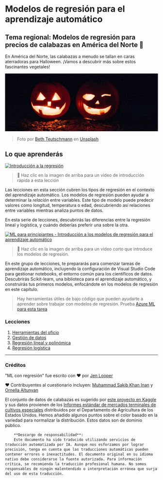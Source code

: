 # Modelos de regresión para el aprendizaje automático
## Tema regional: Modelos de regresión para precios de calabazas en América del Norte 🎃

En América del Norte, las calabazas a menudo se tallan en caras aterradoras para Halloween. ¡Vamos a descubrir más sobre estos fascinantes vegetales!

![jack-o-lanterns](../../../translated_images/jack-o-lanterns.181c661a9212457d7756f37219f660f1358af27554d856e5a991f16b4e15337c.es.jpg)
> Foto por <a href="https://unsplash.com/@teutschmann?utm_source=unsplash&utm_medium=referral&utm_content=creditCopyText">Beth Teutschmann</a> en <a href="https://unsplash.com/s/photos/jack-o-lanterns?utm_source=unsplash&utm_medium=referral&utm_content=creditCopyText">Unsplash</a>
  
## Lo que aprenderás

[![Introducción a la regresión](https://img.youtube.com/vi/5QnJtDad4iQ/0.jpg)](https://youtu.be/5QnJtDad4iQ "Video de introducción a la regresión - ¡Haz clic para ver!")
> 🎥 Haz clic en la imagen de arriba para un video de introducción rápida a esta lección

Las lecciones en esta sección cubren los tipos de regresión en el contexto del aprendizaje automático. Los modelos de regresión pueden ayudar a determinar la _relación_ entre variables. Este tipo de modelo puede predecir valores como longitud, temperatura o edad, descubriendo así relaciones entre variables mientras analiza puntos de datos.

En esta serie de lecciones, descubrirás las diferencias entre la regresión lineal y logística, y cuándo deberías preferir una sobre la otra.

[![ML para principiantes - Introducción a los modelos de regresión para el aprendizaje automático](https://img.youtube.com/vi/XA3OaoW86R8/0.jpg)](https://youtu.be/XA3OaoW86R8 "ML para principiantes - Introducción a los modelos de regresión para el aprendizaje automático")

> 🎥 Haz clic en la imagen de arriba para un video corto que introduce los modelos de regresión.

En este grupo de lecciones, te prepararás para comenzar tareas de aprendizaje automático, incluyendo la configuración de Visual Studio Code para gestionar notebooks, el entorno común para los científicos de datos. Descubrirás Scikit-learn, una biblioteca para el aprendizaje automático, y construirás tus primeros modelos, enfocándote en los modelos de regresión en este capítulo.

> Hay herramientas útiles de bajo código que pueden ayudarte a aprender sobre trabajar con modelos de regresión. Prueba [Azure ML para esta tarea](https://docs.microsoft.com/learn/modules/create-regression-model-azure-machine-learning-designer/?WT.mc_id=academic-77952-leestott)

### Lecciones

1. [Herramientas del oficio](1-Tools/README.md)
2. [Gestión de datos](2-Data/README.md)
3. [Regresión lineal y polinómica](3-Linear/README.md)
4. [Regresión logística](4-Logistic/README.md)

---
### Créditos

"ML con regresión" fue escrito con ♥️ por [Jen Looper](https://twitter.com/jenlooper)

♥️ Contribuyentes al cuestionario incluyen: [Muhammad Sakib Khan Inan](https://twitter.com/Sakibinan) y [Ornella Altunyan](https://twitter.com/ornelladotcom)

El conjunto de datos de calabazas es sugerido por [este proyecto en Kaggle](https://www.kaggle.com/usda/a-year-of-pumpkin-prices) y sus datos provienen de los [Informes estándar de mercados terminales de cultivos especiales](https://www.marketnews.usda.gov/mnp/fv-report-config-step1?type=termPrice) distribuidos por el Departamento de Agricultura de los Estados Unidos. Hemos añadido algunos puntos sobre el color basado en la variedad para normalizar la distribución. Estos datos son de dominio público.

        **Descargo de responsabilidad**:
        Este documento ha sido traducido utilizando servicios de traducción automatizada por IA. Aunque nos esforzamos por lograr precisión, tenga en cuenta que las traducciones automáticas pueden contener errores o inexactitudes. El documento original en su idioma nativo debe considerarse la fuente autorizada. Para información crítica, se recomienda la traducción profesional humana. No somos responsables de ningún malentendido o interpretación errónea que surja del uso de esta traducción.